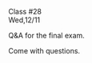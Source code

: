 <div class="lecture2">

<div class="column_date">
<p markdown="block">

Class #28 <br>
Wed,12/11

</p>
</div>
<div class="column_materials">
<p markdown="block">


Q&amp;A for the final exam.

Come with questions.

<!--
__Topics to review for the final__:

- advanced Java topics
   - inheritance and polymorphism
   - interfaces and abstract classes
   - exception handling
   - generics
- lists (array based and reference based implementation)
- stacks and queues (array based and reference based implementation)
- recursion
- general trees (node structure, abstract view of the tree and the actual
 linkage between nodes, implementation of methods that traverse all or part
 of the tree)
- binary trees
- priority queue, heap (how it works, no implementation)
- search trees
   - binary search tree
   - AVL trees
- iterators for lists and trees
- sort algorithms: mergesort, quicksort,  heapsort)
- basics of hash tables (how it works, no implementation)
- performance results for all the discussed data structures and algorithms,
big-O notation


__Book sections that you are responsible for__:

(Note, there may be parts in these sections that we did not discuss in class explicitly, or
for which we used a different implementation.)

- chapter 1: all sections
- chapter 2: all sections
- chapter 3: all sections
- chapter 4: only parts related to big-O notation, no proofs
- chapter 5: sections 2 through 5
- chapter 6: sections 1, 2
- chapter 7: sections 1, 2, 4, 5, 6
- chapter 8: all sections (skip array-based representation of binary tree, and breadth-first traversal)
- chapter 9: sections 1-3 (you are not responsible for knowing how to implement it, but you should
be able to read the code that implements it)
- chapter 11: section 1
- chapter 12: sections 1, 2
- chapter 10: sections 1, 2 (very lightly)

-->


</p>
</div>

<div class="column_assign">
<p markdown="block">



</p>
</div>

</div>
